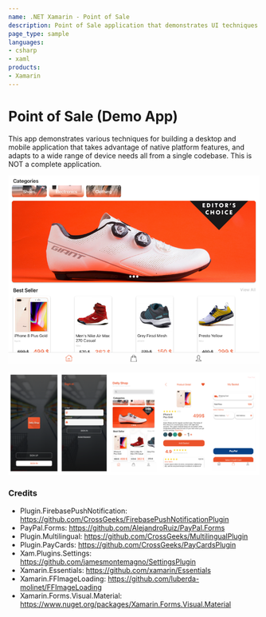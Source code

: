 ```yaml
---
name: .NET Xamarin - Point of Sale
description: Point of Sale application that demonstrates UI techniques tab bars, listviews, rating and more. The project features a desktop/tablet UI and a mobile UI.
page_type: sample
languages:
- csharp
- xaml
products:
- Xamarin
---
```


# Point of Sale (Demo App)

This app demonstrates various techniques for building a desktop and mobile application that takes advantage of native platform features, and adapts to a wide range of device needs all from a single codebase. This is NOT a complete application.

<img width="1100" alt="eshop-tablet" src="img/eshop-tablet.png">

![eshop-mobile-2](img/eshop-mobile-screens.png)

### Credits

* Plugin.FirebasePushNotification: https://github.com/CrossGeeks/FirebasePushNotificationPlugin
* PayPal.Forms: https://github.com/AlejandroRuiz/PayPal.Forms
* Plugin.Multilingual: https://github.com/CrossGeeks/MultilingualPlugin
* Plugin.PayCards: https://github.com/CrossGeeks/PayCardsPlugin
* Xam.Plugins.Settings: https://github.com/jamesmontemagno/SettingsPlugin
* Xamarin.Essentials: https://github.com/xamarin/Essentials
* Xamarin.FFImageLoading: https://github.com/luberda-molinet/FFImageLoading
* Xamarin.Forms.Visual.Material: https://www.nuget.org/packages/Xamarin.Forms.Visual.Material
